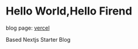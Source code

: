 # Hello World,Hello Firend

blog page:
[vercel](https://astar-xero.vercel.app/)

Based Nextjs Starter Blog